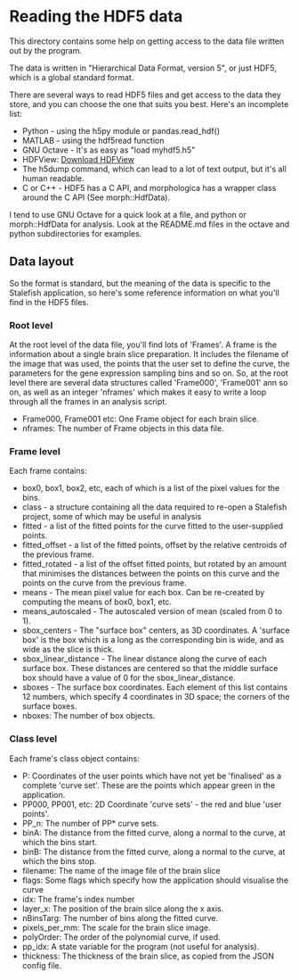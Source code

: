 # Reading the HDF5 data

This directory contains some help on getting access to the data file
written out by the program.

The data is written in "Hierarchical Data Format, version 5", or just
HDF5, which is a global standard format.

There are several ways to read HDF5 files and get access to the data
they store, and you can choose the one that suits you best. Here's an
incomplete list:

* Python - using the h5py module or pandas.read_hdf()
* MATLAB - using the hdf5read function
* GNU Octave - It's as easy as "load myhdf5.h5"
* HDFView: [Download HDFView](https://portal.hdfgroup.org/display/support/Download+HDFView)
* The h5dump command, which can lead to a lot of text output, but it's
  all human readable.
* C or C++ - HDF5 has a C API, and morphologica has a wrapper class
  around the C API (See morph::HdfData).

I tend to use GNU Octave for a quick look at a file, and python or
morph::HdfData for analysis. Look at the README.md files in the octave
and python subdirectories for examples.

## Data layout

So the format is standard, but the meaning of the data is specific to
the Stalefish application, so here's some reference information on
what you'll find in the HDF5 files.

### Root level

At the root level of the data file, you'll find lots of 'Frames'. A
frame is the information about a single brain slice preparation. It
includes the filename of the image that was used, the points that the
user set to define the curve, the parameters for the gene expression
sampling bins and so
on. So, at the root level there are several data structures called
'Frame000', 'Frame001' ann so on, as well as an integer 'nframes'
which makes it easy to write a loop through all the frames in an
analysis script.

 * Frame000, Frame001 etc: One Frame object for each brain slice.
 * nframes: The number of Frame objects in this data file.

### Frame level

Each frame contains:

 * box0, box1, box2, etc, each of which is a list of the pixel values
   for the bins.
 * class - a structure containing all the data required to re-open a
   Stalefish project, some of which may be useful in analysis
 * fitted - a list of the fitted points for the curve fitted to the
   user-supplied points.
 * fitted_offset - a list of the fitted points, offset by the relative
   centroids of the previous frame.
 * fitted_rotated - a list of the offset fitted points, but rotated by
   an amount that minimises the distances between the points on this
   curve and the points on the curve from the previous frame.
 * means - The mean pixel value for each box. Can be re-created by
   computing the means of box0, box1, etc.
 * means_autoscaled - The autoscaled version of mean (scaled from 0 to 1).
 * sbox_centers - The "surface box" centers, as 3D coordinates. A
   'surface box' is the box which is a long as the corresponding bin
   is wide, and as wide as the slice is thick.
 * sbox_linear_distance - The linear distance along the curve of each
   surface box. These distances are centered so that the middle
   surface box should have a value of 0 for the sbox_linear_distance.
 * sboxes - The surface box coordinates. Each element of this list
   contains 12 numbers, which specify 4 coordinates in 3D space; the
   corners of the surface boxes.
 * nboxes: The number of box objects.

### Class level

Each frame's class object contains:

 * P: Coordinates of the user points which have not yet be 'finalised'
  as a complete 'curve set'. These are the points which appear green
  in the application.
 * PP000, PP001, etc: 2D Coordinate 'curve sets' - the red and blue
  'user points'.
 * PP_n: The number of PP* curve sets.
 * binA: The distance from the fitted curve, along a normal to the curve, at which the bins start.
 * binB: The distance from the fitted curve, along a normal to the curve, at which the bins stop.
 * filename: The name of the image file of the brain slice
 * flags: Some flags which specify how the application should
  visualise the curve
 * idx: The frame's index number
 * layer_x: The position of the brain slice along the x axis.
 * nBinsTarg: The number of bins along the fitted curve.
 * pixels_per_mm: The scale for the brain slice image.
 * polyOrder: The order of the polynomial curve, if used.
 * pp_idx: A state variable for the program (not useful for analysis).
 * thickness: The thickness of the brain slice, as copied from the
  JSON config file.
